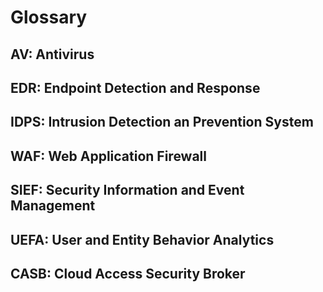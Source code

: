 # Glossary
## AV: Antivirus
## EDR: Endpoint Detection and Response
## IDPS: Intrusion Detection an Prevention System
## WAF: Web Application Firewall
## SIEF: Security Information and Event Management
## UEFA: User and Entity Behavior Analytics
## CASB: Cloud Access Security Broker

